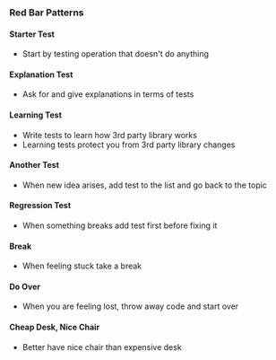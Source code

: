  ### Red Bar Patterns
 #### Starter Test
 - Start by testing operation that doesn't do anything
 #### Explanation Test
 - Ask for and give explanations in terms of tests
 #### Learning Test
 - Write tests to learn how 3rd party library works
 - Learning tests protect you from 3rd party library changes
 #### Another Test
 - When new idea arises, add test to the list and go back to the topic
 #### Regression Test
 - When something breaks add test first before fixing it
 #### Break
 - When feeling stuck take a break
 #### Do Over
 - When you are feeling lost, throw away code and start over
 #### Cheap Desk, Nice Chair
 - Better have nice chair than expensive desk

